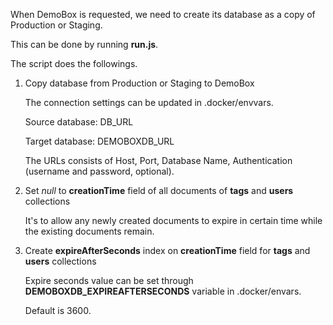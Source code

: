 When DemoBox is requested, we need to create its database as a copy of Production or Staging.

This can be done by running **run.js**.

The script does the followings.

1) Copy database from Production or Staging to DemoBox
	
	The connection settings can be updated in .docker/envvars.
	
	Source database: DB_URL
	
	Target database: DEMOBOXDB_URL
	
	The URLs consists of Host, Port, Database Name, Authentication (username and password, optional).

2) Set _*null*_ to **creationTime** field of all documents of **tags** and **users** collections
	
	It's to allow any newly created documents to expire in certain time while the existing documents remain.

3) Create **expireAfterSeconds** index on **creationTime** field for **tags** and **users** collections
	
	Expire seconds value can be set through **DEMOBOXDB_EXPIREAFTERSECONDS** variable in .docker/envars.
	
	Default is 3600.
